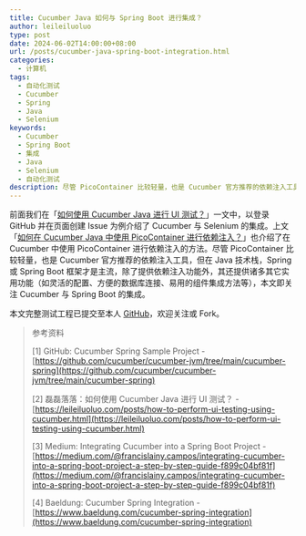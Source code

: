 ```yaml
---
title: Cucumber Java 如何与 Spring Boot 进行集成？
author: leileiluoluo
type: post
date: 2024-06-02T14:00:00+08:00
url: /posts/cucumber-java-spring-boot-integration.html
categories:
  - 计算机
tags:
  - 自动化测试
  - Cucumber
  - Spring
  - Java
  - Selenium
keywords:
  - Cucumber
  - Spring Boot
  - 集成
  - Java
  - Selenium
  - 自动化测试
description: 尽管 PicoContainer 比较轻量，也是 Cucumber 官方推荐的依赖注入工具，但在 Java 技术栈，Spring 或 Spring Boot 框架才是主流，除了提供依赖注入功能外，其还提供更加丰富且实用的功能（如灵活的配置、数据库连接、轻松集成其它组件等），本文即关注 Cucumber 与 Spring Boot 的集成。
---
```


前面我们在「[如何使用 Cucumber Java 进行 UI 测试？](https://leileiluoluo.github.io/posts/how-to-perform-ui-testing-using-cucumber.html)」一文中，以登录 GitHub 并在页面创建 Issue 为例介绍了 Cucumber 与 Selenium 的集成。上文「[如何在 Cucumber Java 中使用 PicoContainer 进行依赖注入？](https://leileiluoluo.github.io/posts/cucumber-java-dependency-injection-using-picocontainer.html)」也介绍了在 Cucumber 中使用 PicoContainer 进行依赖注入的方法。尽管 PicoContainer 比较轻量，也是 Cucumber 官方推荐的依赖注入工具，但在 Java 技术栈，Spring 或 Spring Boot 框架才是主流，除了提供依赖注入功能外，其还提供诸多其它实用功能（如灵活的配置、方便的数据库连接、易用的组件集成方法等），本文即关注 Cucumber 与 Spring Boot 的集成。

本文完整测试工程已提交至本人 [GitHub](https://github.com/leileiluoluo/java-exercises/tree/main/cucumber-spring-boot-integration-demo)，欢迎关注或 Fork。

> 参考资料
>
> [1] GitHub: Cucumber Spring Sample Project - [https://github.com/cucumber/cucumber-jvm/tree/main/cucumber-spring](https://github.com/cucumber/cucumber-jvm/tree/main/cucumber-spring)
>
> [2] 磊磊落落：如何使用 Cucumber Java 进行 UI 测试？ - [https://leileiluoluo.com/posts/how-to-perform-ui-testing-using-cucumber.html](https://leileiluoluo.com/posts/how-to-perform-ui-testing-using-cucumber.html)
>
> [3] Medium: Integrating Cucumber into a Spring Boot Project - [https://medium.com/@francislainy.campos/integrating-cucumber-into-a-spring-boot-project-a-step-by-step-guide-f899c04bf81f](https://medium.com/@francislainy.campos/integrating-cucumber-into-a-spring-boot-project-a-step-by-step-guide-f899c04bf81f)
>
> [4] Baeldung: Cucumber Spring Integration - [https://www.baeldung.com/cucumber-spring-integration](https://www.baeldung.com/cucumber-spring-integration)
